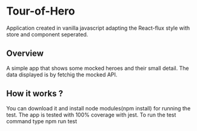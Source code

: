 # Tour-of-Hero
Application created in vanilla javascript adapting the React-flux style with store and component seperated.

## Overview
 A simple app that shows some mocked heroes and their small detail. The data displayed is by fetchig the mocked 
 API. 

 ## How it works ?
  You can download it and install node modules(npm install) for running the test.
  The app is tested with 100% coverage with jest. To run the test command type npm run test

